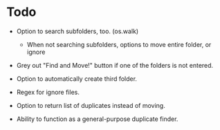 # Todo

- Option to search subfolders, too. (os.walk)
	- When not searching subfolders, options to move entire folder, or ignore

- Grey out "Find and Move!" button if one of the folders is not entered. 

- Option to automatically create third folder.

- Regex for ignore files. 

- Option to return list of duplicates instead of moving.

- Ability to function as a general-purpose duplicate finder.
